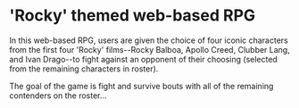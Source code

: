 # 'Rocky' themed web-based RPG

In this web-based RPG, users are given the choice of four iconic characters from the first four 'Rocky' films--Rocky Balboa, Apollo Creed, Clubber Lang, and Ivan Drago--to fight against an opponent of their choosing (selected from the remaining characters in roster).

The goal of the game is fight and survive bouts with all of the remaining contenders on the roster...
